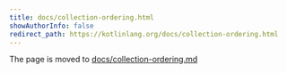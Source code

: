 ```yaml
---
title: docs/collection-ordering.html
showAuthorInfo: false
redirect_path: https://kotlinlang.org/docs/collection-ordering.html
---
```


The page is moved to [docs/collection-ordering.md](docs/collection-ordering.md)

